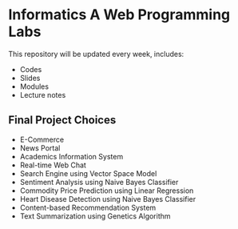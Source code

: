 # Informatics A Web Programming Labs

This repository will be updated every week, includes:
- Codes
- Slides
- Modules
- Lecture notes

## Final Project Choices
- E-Commerce
- News Portal
- Academics Information System
- Real-time Web Chat
- Search Engine using Vector Space Model
- Sentiment Analysis using Naive Bayes Classifier
- Commodity Price Prediction using Linear Regression
- Heart Disease Detection using Naive Bayes Classifier
- Content-based Recommendation System
- Text Summarization using Genetics Algorithm
